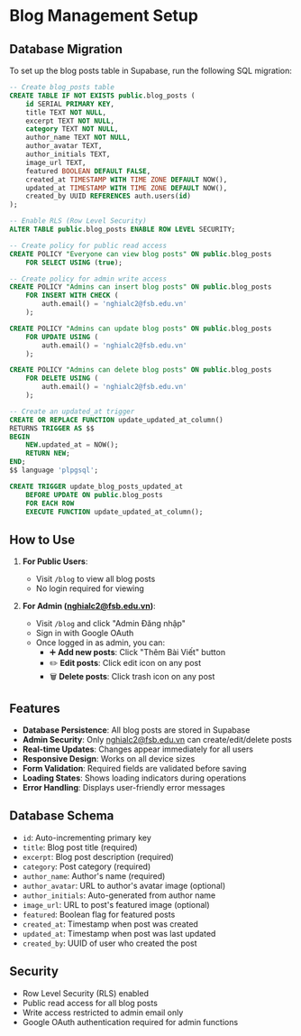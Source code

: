 # Blog Management Setup

## Database Migration

To set up the blog posts table in Supabase, run the following SQL migration:

```sql
-- Create blog_posts table
CREATE TABLE IF NOT EXISTS public.blog_posts (
    id SERIAL PRIMARY KEY,
    title TEXT NOT NULL,
    excerpt TEXT NOT NULL,
    category TEXT NOT NULL,
    author_name TEXT NOT NULL,
    author_avatar TEXT,
    author_initials TEXT,
    image_url TEXT,
    featured BOOLEAN DEFAULT FALSE,
    created_at TIMESTAMP WITH TIME ZONE DEFAULT NOW(),
    updated_at TIMESTAMP WITH TIME ZONE DEFAULT NOW(),
    created_by UUID REFERENCES auth.users(id)
);

-- Enable RLS (Row Level Security)
ALTER TABLE public.blog_posts ENABLE ROW LEVEL SECURITY;

-- Create policy for public read access
CREATE POLICY "Everyone can view blog posts" ON public.blog_posts
    FOR SELECT USING (true);

-- Create policy for admin write access
CREATE POLICY "Admins can insert blog posts" ON public.blog_posts
    FOR INSERT WITH CHECK (
        auth.email() = 'nghialc2@fsb.edu.vn'
    );

CREATE POLICY "Admins can update blog posts" ON public.blog_posts
    FOR UPDATE USING (
        auth.email() = 'nghialc2@fsb.edu.vn'
    );

CREATE POLICY "Admins can delete blog posts" ON public.blog_posts
    FOR DELETE USING (
        auth.email() = 'nghialc2@fsb.edu.vn'
    );

-- Create an updated_at trigger
CREATE OR REPLACE FUNCTION update_updated_at_column()
RETURNS TRIGGER AS $$
BEGIN
    NEW.updated_at = NOW();
    RETURN NEW;
END;
$$ language 'plpgsql';

CREATE TRIGGER update_blog_posts_updated_at 
    BEFORE UPDATE ON public.blog_posts 
    FOR EACH ROW 
    EXECUTE FUNCTION update_updated_at_column();
```

## How to Use

1. **For Public Users**: 
   - Visit `/blog` to view all blog posts
   - No login required for viewing

2. **For Admin (nghialc2@fsb.edu.vn)**:
   - Visit `/blog` and click "Admin Đăng nhập" 
   - Sign in with Google OAuth
   - Once logged in as admin, you can:
     - ➕ **Add new posts**: Click "Thêm Bài Viết" button
     - ✏️ **Edit posts**: Click edit icon on any post
     - 🗑️ **Delete posts**: Click trash icon on any post

## Features

- **Database Persistence**: All blog posts are stored in Supabase
- **Admin Security**: Only nghialc2@fsb.edu.vn can create/edit/delete posts
- **Real-time Updates**: Changes appear immediately for all users
- **Responsive Design**: Works on all device sizes
- **Form Validation**: Required fields are validated before saving
- **Loading States**: Shows loading indicators during operations
- **Error Handling**: Displays user-friendly error messages

## Database Schema

- `id`: Auto-incrementing primary key
- `title`: Blog post title (required)
- `excerpt`: Blog post description (required)  
- `category`: Post category (required)
- `author_name`: Author's name (required)
- `author_avatar`: URL to author's avatar image (optional)
- `author_initials`: Auto-generated from author name
- `image_url`: URL to post's featured image (optional)
- `featured`: Boolean flag for featured posts
- `created_at`: Timestamp when post was created
- `updated_at`: Timestamp when post was last updated
- `created_by`: UUID of user who created the post

## Security

- Row Level Security (RLS) enabled
- Public read access for all blog posts
- Write access restricted to admin email only
- Google OAuth authentication required for admin functions